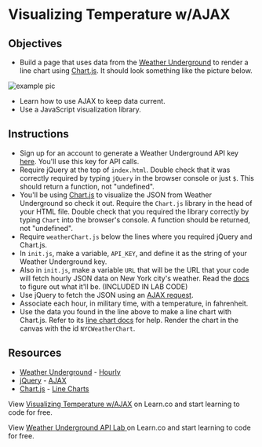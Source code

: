 # Visualizing Temperature w/AJAX

## Objectives
* Build a page that uses data from the [Weather Underground](http://www.wunderground.com/weather/api/) to render a line chart using [Chart.js](http://chartkick.com/). It should look something like the picture below.

![example pic](http://ironboard-curriculum-content.s3.amazonaws.com/web-development/js-weather-api-ajax/example.png "Pic of Example")

* Learn how to use AJAX to keep data current.
* Use a JavaScript visualization library.

## Instructions
* Sign up for an account to generate a Weather Underground API key [here](http://www.wunderground.com/weather/api/d/login.html). You'll use this key for API calls.
* Require jQuery at the top of `index.html`. Double check that it was correctly required by typing `jQuery` in the browser console or just `$`. This should return a function, not "undefined".
* You'll be using [Chart.js](http://www.chartjs.org/) to visualize the JSON from Weather Underground so check it out. Require the `Chart.js` library in the head of your HTML file. Double check that you required the library correctly by typing `Chart` into the browser's console. A function should be returned, not "undefined".
* Require `weatherChart.js` below the lines where you required jQuery and Chart.js.
* In `init.js`, make a variable, `API_KEY`, and define it as the string of your Weather Underground key.
* Also in `init.js`, make a variable `URL` that will be the URL that your code will fetch hourly JSON data on New York city's weather. Read the [docs](http://www.wunderground.com/weather/api/d/docs?d=data/hourly) to figure out what it'll be. (INCLUDED IN LAB CODE)
* Use jQuery to fetch the JSON using an [AJAX request](http://api.jquery.com/jquery.ajax/).
* Associate each hour, in military time, with a temperature, in fahrenheit.
* Use the data you found in the line above to make a line chart with Chart.js. Refer to its [line chart docs](http://www.chartjs.org/docs/#line-chart-example-usage) for help. Render the chart in the canvas with the id `NYCWeatherChart`.

## Resources
* [Weather Underground](http://www.wunderground.com) - [Hourly](http://www.wunderground.com/weather/api/d/docs?d=data/hourly)
* [jQuery](http://api.jquery.com/) - [AJAX](http://api.jquery.com/jquery.ajax/)
* [Chart.js](http://www.chartjs.org/docs/#getting-started) - [Line Charts](http://www.chartjs.org/docs/#line-chart-example-usage)

<p data-visibility='hidden'>View <a href='https://learn.co/lessons/js-weather-api-ajax' title='Visualizing Temperature w/AJAX'>Visualizing Temperature w/AJAX</a> on Learn.co and start learning to code for free.</p>

<p class='util--hide'>View <a href='https://learn.co/lessons/js-weather-api-ajax'>Weather Underground API Lab </a> on Learn.co and start learning to code for free.</p>
